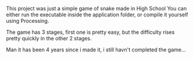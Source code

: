 This project was just a simple game of snake made in High School
You can either run the executable inside the application folder, or compile it yourself using Processing.

The game has 3 stages, first one is pretty easy, but the difficulty rises pretty quickly in the other 2 stages.

Man it has been 4 years since i made it, i still havn't completed the game...
